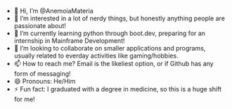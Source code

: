 - 👋 Hi, I’m @AnemoiaMateria
- 👀 I’m interested in a lot of nerdy things, but honestly anything people are passionate about!
- 🌱 I’m currently learning python through boot.dev, preparing for an internship in Mainframe Development!
- 💞️ I’m looking to collaborate on smaller applications and programs, usually related to everday activities like gaming/hobbies.
- 📫 How to reach me? Email is the likeliest option, or if Github has any form of messaging!
- 😄 Pronouns: He/Him
- ⚡ Fun fact: I graduated with a degree in medicine, so this is a huge shift for me!

<!---
AnemoiaMateria/AnemoiaMateria is a ✨ special ✨ repository because its `README.md` (this file) appears on your GitHub profile.
You can click the Preview link to take a look at your changes.
--->
